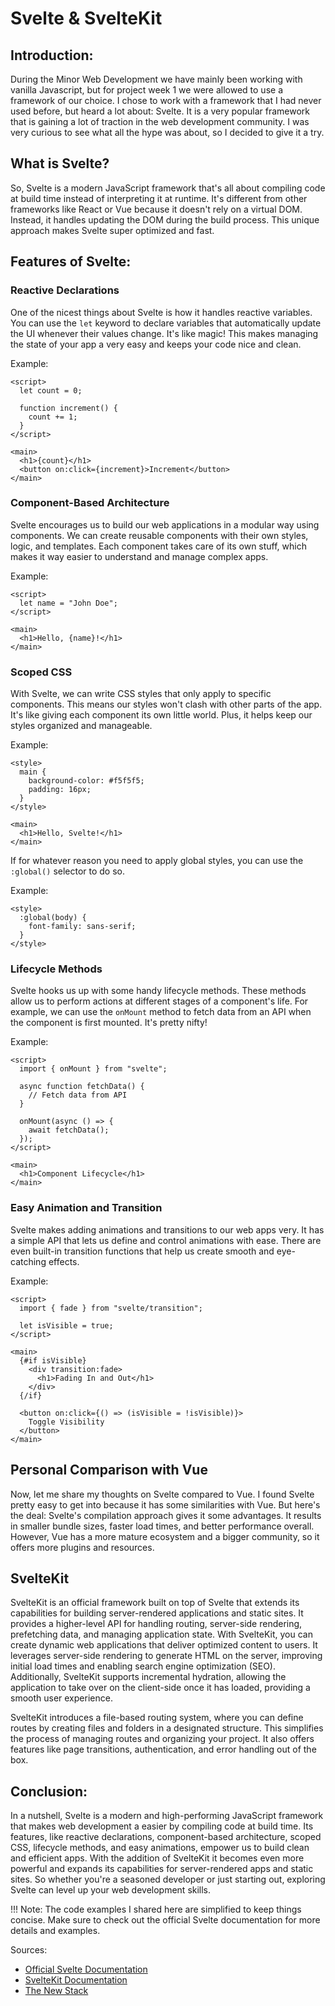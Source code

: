 # Svelte & SvelteKit

## Introduction:
During the Minor Web Development we have mainly been working with vanilla Javascript, but for project week 1 we were allowed to use a framework of our choice. I chose to work with a framework that I had never used before, but heard a lot about: Svelte. It is a very popular framework that is gaining a lot of traction in the web development community. I was very curious to see what all the hype was about, so I decided to give it a try.

## What is Svelte?
So, Svelte is a modern JavaScript framework that's all about compiling code at build time instead of interpreting it at runtime. It's different from other frameworks like React or Vue because it doesn't rely on a virtual DOM. Instead, it handles updating the DOM during the build process. This unique approach makes Svelte super optimized and fast.

## Features of Svelte:

### Reactive Declarations
One of the nicest things about Svelte is how it handles reactive variables. You can use the `let` keyword to declare variables that automatically update the UI whenever their values change. It's like magic! This makes managing the state of your app a very easy and keeps your code nice and clean.

Example:
```svelte
<script>
  let count = 0;
  
  function increment() {
    count += 1;
  }
</script>

<main>
  <h1>{count}</h1>
  <button on:click={increment}>Increment</button>
</main>
```

### Component-Based Architecture
Svelte encourages us to build our web applications in a modular way using components. We can create reusable components with their own styles, logic, and templates. Each component takes care of its own stuff, which makes it way easier to understand and manage complex apps.

Example:
```svelte
<script>
  let name = "John Doe";
</script>

<main>
  <h1>Hello, {name}!</h1>
</main>
```

### Scoped CSS
With Svelte, we can write CSS styles that only apply to specific components. This means our styles won't clash with other parts of the app. It's like giving each component its own little world. Plus, it helps keep our styles organized and manageable.

Example:
```svelte
<style>
  main {
    background-color: #f5f5f5;
    padding: 16px;
  }
</style>

<main>
  <h1>Hello, Svelte!</h1>
</main>
```


If for whatever reason you need to apply global styles, you can use the `:global()` selector to do so.

Example:
```svelte
<style>
  :global(body) {
    font-family: sans-serif;
  }
</style>
```


### Lifecycle Methods
Svelte hooks us up with some handy lifecycle methods. These methods allow us to perform actions at different stages of a component's life. For example, we can use the `onMount` method to fetch data from an API when the component is first mounted. It's pretty nifty!

Example:
```svelte
<script>
  import { onMount } from "svelte";

  async function fetchData() {
    // Fetch data from API
  }

  onMount(async () => {
    await fetchData();
  });
</script>

<main>
  <h1>Component Lifecycle</h1>
</main>
```

### Easy Animation and Transition
Svelte makes adding animations and transitions to our web apps very. It has a simple API that lets us define and control animations with ease. There are even built-in transition functions that help us create smooth and eye-catching effects.

Example:
```svelte
<script>
  import { fade } from "svelte/transition";

  let isVisible = true;
</script>

<main>
  {#if isVisible}
    <div transition:fade>
      <h1>Fading In and Out</h1>
    </div>
  {/if}

  <button on:click={() => (isVisible = !isVisible)}>
    Toggle Visibility
  </button>
</main>
```

## Personal Comparison with Vue
Now, let me share my thoughts on Svelte compared to Vue. I found Svelte pretty easy to get into because it has some similarities with Vue. But here's the deal: Svelte's compilation approach gives it some advantages. It results in smaller bundle sizes, faster load times, and better performance overall. However, Vue has a more mature ecosystem and a bigger community, so it offers more plugins and resources.

## SvelteKit
SvelteKit is an official framework built on top of Svelte that extends its capabilities for building server-rendered applications and static sites. It provides a higher-level API for handling routing, server-side rendering, prefetching data, and managing application state.
With SvelteKit, you can create dynamic web applications that deliver optimized content to users. It leverages server-side rendering to generate HTML on the server, improving initial load times and enabling search engine optimization (SEO). Additionally, SvelteKit supports incremental hydration, allowing the application to take over on the client-side once it has loaded, providing a smooth user experience.

SvelteKit introduces a file-based routing system, where you can define routes by creating files and folders in a designated structure. This simplifies the process of managing routes and organizing your project. It also offers features like page transitions, authentication, and error handling out of the box.

## Conclusion:
In a nutshell, Svelte is a modern and high-performing JavaScript framework that makes web development a easier by compiling code at build time. Its features, like reactive declarations, component-based architecture, scoped CSS, lifecycle methods, and easy animations, empower us to build clean and efficient apps. With the addition of SvelteKit it becomes even more powerful and expands its capabilities for server-rendered apps and static sites. So whether you're a seasoned developer or just starting out, exploring Svelte can level up your web development skills.

!!! Note: The code examples I shared here are simplified to keep things concise. Make sure to check out the official Svelte documentation for more details and examples.

Sources:
- [Official Svelte Documentation](https://svelte.dev/docs)
- [SvelteKit Documentation](https://kit.svelte.dev/docs/introduction)
- [The New Stack](https://thenewstack.io/all-about-svelte-the-much-loved-state-driven-web-framework/)
